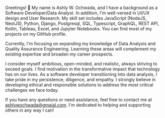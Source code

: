 Greetings! 👋 My name is Ashly W. Ochwada, and I have a background as a Software Developer/Data Analyst. In addition, I'm well-versed in UI/UX design and User Research. My skill set includes JavaScript (NodeJS, NextJS), Python, Django, Postgresql, SQL, Typescript, GraphQL, REST API, Kotlin, Tableau, Excel, and Jupyter Notebooks. You can find most of my projects on my GitHub profile.

Currently, I'm focusing on expanding my knowledge of Data Analysis and Quality Assurance Engineering. Learning these areas will complement my existing expertise and broaden my career prospects.

I consider myself ambitious, open-minded, and realistic, always striving to exceed goals. I find motivation in the transformative impact that technology has on our lives. As a software developer transitioning into data analysis, I take pride in my persistence, diligence, and empathy. I strongly believe in developing ethical and responsible solutions to address the most critical challenges we face today.

If you have any questions or need assistance, feel free to contact me at ashlywochwada@gmaial.com. I'm dedicated to helping and supporting others in any way I can!

